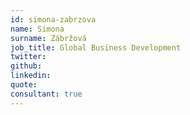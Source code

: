 ```yaml
---
id: simona-zabrzova
name: Simona
surname: Zábržová
job_title: Global Business Development
twitter:
github:
linkedin:
quote: 
consultant: true
---
```

